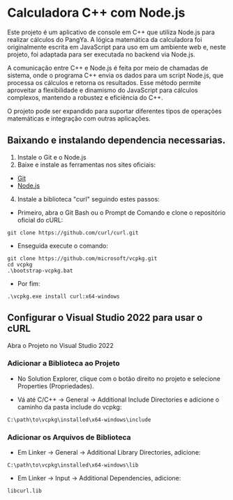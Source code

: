 # Calculadora C++ com Node.js
Este projeto é um aplicativo de console em C++ que utiliza Node.js para realizar cálculos do PangYa. A lógica matemática da calculadora foi originalmente escrita em JavaScript para uso em um ambiente web e, neste projeto, foi adaptada para ser executada no backend via Node.js.

A comunicação entre C++ e Node.js é feita por meio de chamadas de sistema, onde o programa C++ envia os dados para um script Node.js, que processa os cálculos e retorna os resultados. Esse método permite aproveitar a flexibilidade e dinamismo do JavaScript para cálculos complexos, mantendo a robustez e eficiência do C++.

O projeto pode ser expandido para suportar diferentes tipos de operações matemáticas e integração com outras aplicações.

## Baixando e instalando dependencia necessarias.
1. Instale o Git e o Node.js
2. Baixe e instale as ferramentas nos sites oficiais:
* [Git](https://git-scm.com/)
* [Node.js](https://nodejs.org/en)

4. Instale a biblioteca "curl" seguindo estes passos:
* Primeiro, abra o Git Bash ou o Prompt de Comando e clone o repositório oficial do cURL:
  
``` 
git clone https://github.com/curl/curl.git
```
* Enseguida execute o comando:
```
git clone https://github.com/microsoft/vcpkg.git
cd vcpkg
.\bootstrap-vcpkg.bat
```
* Por fim:
```
.\vcpkg.exe install curl:x64-windows
```
## Configurar o Visual Studio 2022 para usar o cURL

Abra o Projeto no Visual Studio 2022

### Adicionar a Biblioteca ao Projeto

* No Solution Explorer, clique com o botão direito no projeto e selecione Properties (Propriedades).
  
* Vá até C/C++ → General → Additional Include Directories e adicione o caminho da pasta include do vcpkg:
```
C:\path\to\vcpkg\installed\x64-windows\include
```
### Adicionar os Arquivos de Biblioteca
* Em Linker → General → Additional Library Directories, adicione:
```
C:\path\to\vcpkg\installed\x64-windows\lib
```
* Em Linker → Input → Additional Dependencies, adicione:
```
libcurl.lib
```
